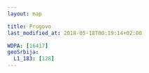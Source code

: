 ```yaml
---
layout: map

title: Prugovo
last_modified_at: 2018-05-18T00:19:14+02:00

WDPA: [16417]
geoSrbija:
  L1_183: [128]
---
```

